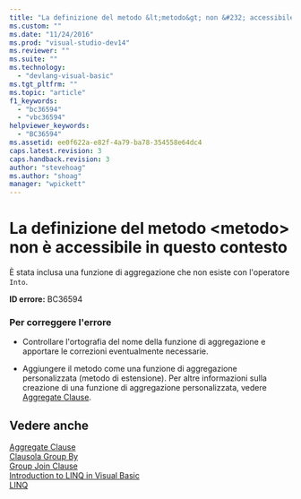 ```yaml
---
title: "La definizione del metodo &lt;metodo&gt; non &#232; accessibile in questo contesto | Microsoft Docs"
ms.custom: ""
ms.date: "11/24/2016"
ms.prod: "visual-studio-dev14"
ms.reviewer: ""
ms.suite: ""
ms.technology: 
  - "devlang-visual-basic"
ms.tgt_pltfrm: ""
ms.topic: "article"
f1_keywords: 
  - "bc36594"
  - "vbc36594"
helpviewer_keywords: 
  - "BC36594"
ms.assetid: ee0f622a-e82f-4a79-ba78-354558e64dc4
caps.latest.revision: 3
caps.handback.revision: 3
author: "stevehoag"
ms.author: "shoag"
manager: "wpickett"
---
```

# La definizione del metodo &lt;metodo&gt; non &#232; accessibile in questo contesto
È stata inclusa una funzione di aggregazione che non esiste con l'operatore `Into`.  
  
 **ID errore:** BC36594  
  
### Per correggere l'errore  
  
-   Controllare l'ortografia del nome della funzione di aggregazione e apportare le correzioni eventualmente necessarie.  
  
-   Aggiungere il metodo come una funzione di aggregazione personalizzata \(metodo di estensione\). Per altre informazioni sulla creazione di una funzione di aggregazione personalizzata, vedere [Aggregate Clause](/dotnet/visual-basic/language-reference/queries/aggregate-clause).  
  
## Vedere anche  
 [Aggregate Clause](/dotnet/visual-basic/language-reference/queries/aggregate-clause)   
 [Clausola Group By](/dotnet/visual-basic/language-reference/queries/group-by-clause)   
 [Group Join Clause](/dotnet/visual-basic/language-reference/queries/group-join-clause)   
 [Introduction to LINQ in Visual Basic](/dotnet/visual-basic/programming-guide/language-features/linq/introduction-to-linq)   
 [LINQ](/dotnet/visual-basic/programming-guide/language-features/linq/index)